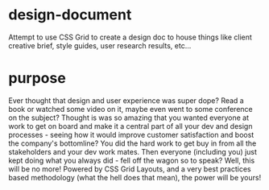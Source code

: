 # design-document
Attempt to use CSS Grid to create a design doc to house things like client creative brief, style guides, user research results, etc...

# purpose
Ever thought that design and user experience was super dope? Read a book or watched some video on it, maybe even went to some conference on the subject? Thought is was so amazing that you wanted everyone at work to get on board and make it a central part of all your dev and design processes - seeing how it would improve customer satisfaction and boost the company's bottomline? You did the hard work to get buy in from all the stakeholders and your dev work mates. Then everyone (including you) just kept doing what you always did - fell off the wagon so to speak? Well, this will be no more! Powered by CSS Grid Layouts, and a very best practices based methodology (what the hell does that mean), the power will be yours!
